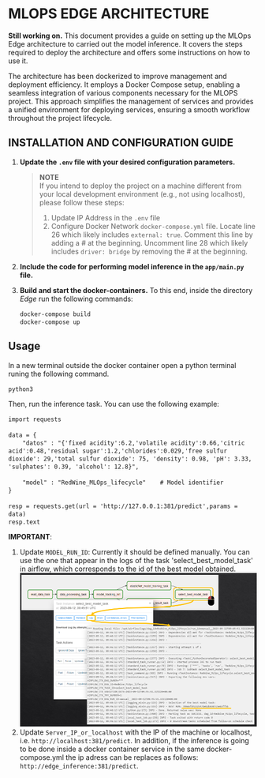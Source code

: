 # MLOPS EDGE ARCHITECTURE

**Still working on.** This document provides a guide on setting up the MLOps Edge architecture to carried out the model inference. It covers the steps required to deploy the architecture and offers some instructions on how to use it.

The architecture has been dockerized to improve management and deployment efficiency. It employs a Docker Compose setup, enabling a seamless integration of various components necessary for the MLOPS project. This approach simplifies the management of services and provides a unified environment for deploying services, ensuring a smooth workflow throughout the project lifecycle.


## INSTALLATION AND CONFIGURATION GUIDE

1. **Update the `.env` file with your desired configuration parameters.**

    > **NOTE**  
    If you intend to deploy the project on a machine different from your local development environment (e.g., not using localhost), please follow these steps:
    > 1. Update IP Address in the `.env` file
    > 2. Configure Docker Network `docker-compose.yml` file. Locate line 26 which likely includes `external: true`. Comment this line by adding a # at the beginning. Uncomment line 28 which likely includes `driver: bridge` by removing the # at the beginning.

2. **Include the code for performing model inference in the `app/main.py` file.**

2. **Build and start the docker-containers.** To this end, inside the directory *Edge* run the following commands:

    ```
    docker-compose build
    docker-compose up
    ```



## Usage

In a new terminal outside the docker container open a python terminal runing the following command. 

```
python3
```


Then, run the inference task. You can use the following example:

```
import requests

data = {
    "datos" : "{'fixed acidity':6.2,'volatile acidity':0.66,'citric acid':0.48,'residual sugar':1.2,'chlorides':0.029,'free sulfur dioxide': 29,'total sulfur dioxide': 75, 'density': 0.98, 'pH': 3.33, 'sulphates': 0.39, 'alcohol': 12.8}",

    "model" : "RedWine_MLOps_lifecycle"    # Model identifier
}

resp = requests.get(url = 'http://127.0.0.1:381/predict',params = data)
resp.text
```

**IMPORTANT**: 
1. Update `MODEL_RUN_ID`: Currently it should be defined manually. You can use the one that appear in the logs of the task 'select_best_model_task' in airflow, which corresponds to the id of the best model obtained.
![Alt text](Documentation/images/best_run.png)
2. Update `Server_IP_or_localhost` with the IP of the machine or localhost, i.e. `http://localhost:381/predict`. In addition, if the inference is going to be done inside a docker container service in the same docker-compose.yml the ip adress can be replaces as follows: `http://edge_inference:381/predict`.